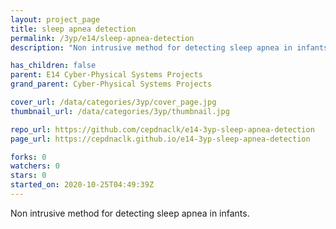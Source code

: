 ```yaml
---
layout: project_page
title: sleep apnea detection
permalink: /3yp/e14/sleep-apnea-detection
description: "Non intrusive method for detecting sleep apnea in infants."

has_children: false
parent: E14 Cyber-Physical Systems Projects
grand_parent: Cyber-Physical Systems Projects

cover_url: /data/categories/3yp/cover_page.jpg
thumbnail_url: /data/categories/3yp/thumbnail.jpg

repo_url: https://github.com/cepdnaclk/e14-3yp-sleep-apnea-detection
page_url: https://cepdnaclk.github.io/e14-3yp-sleep-apnea-detection

forks: 0
watchers: 0
stars: 0
started_on: 2020-10-25T04:49:39Z
---
```

Non intrusive method for detecting sleep apnea in infants.

